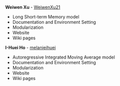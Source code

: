 **Weiwen Xu** - [WeiwenXu21](https://github.com/WeiwenXu21)

- Long Short-term Memory model
- Documentation and Environment Setting
- Modularization
- Website
- Wiki pages

**I-Huei Ho** - [melanieihuei](https://github.com/melanieihuei)

- Autoregressive Integrated Moving Average model
- Documentation and Environment Setting
- Modularization
- Website
- Wiki pages
